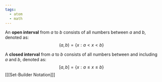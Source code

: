 ```yaml
---
tags:
  - atom
  - math
---
```

An **open interval** from $a$ to $b$ consists of all numbers between $a$ and $b$, denoted as:
$$ (a,b) = \left\{ x : a < x < b \right\} $$

A **closed interval** from $a$ to $b$ consists of all numbers between and including $a$ and $b$, denoted as:
$$ [a,b] = \left\{ x : a \le x \le b \right\} $$
\[[[Set-Builder Notation]]\]
